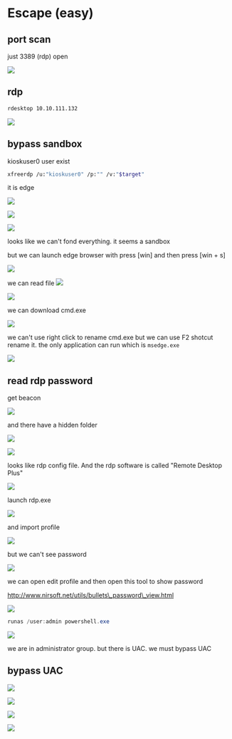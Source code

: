 # Escape (easy)

## port scan

just 3389 (rdp) open

![](escape\(easy\)/walkthrough\_20240409141150713.png)

## rdp

```bash
rdesktop 10.10.111.132
```

![](escape\(easy\)/walkthrough\_20240409141244709.png)

## bypass sandbox

kioskuser0 user exist

```bash
xfreerdp /u:"kioskuser0" /p:"" /v:"$target"
```

it is edge

![](escape\(easy\)/walkthrough\_20240409142512714.png)

![](escape\(easy\)/walkthrough\_20240409144252907.png)

![](escape\(easy\)/walkthrough\_20240409144600943.png)

looks like we can't fond everything. it seems a sandbox

but we can launch edge browser with press \[win] and then press \[win + s]

![](escape\(easy\)/walkthrough\_20240409151017321.png)

we can read file ![](escape\(easy\)/walkthrough\_20240409151111709.png)

![](escape\(easy\)/walkthrough\_20240409151158212.png)

we can download cmd.exe

![](escape\(easy\)/walkthrough\_20240409151605610.png)

we can't use right click to rename cmd.exe but we can use F2 shotcut rename it. the only application can run which is `msedge.exe`

![](escape\(easy\)/walkthrough\_20240409152532818.png)

## read rdp password

get beacon

![](escape\(easy\)/walkthrough\_20240409152924321.png)

and there have a hidden folder

![](escape\(easy\)/walkthrough\_20240409153914792.png)

![](escape\(easy\)/walkthrough\_20240409153933974.png)

looks like rdp config file. And the rdp software is called "Remote Desktop Plus"

![](escape\(easy\)/walkthrough\_20240409154014834.png)

launch rdp.exe

![](escape\(easy\)/walkthrough\_20240409154426037.png)

and import profile

![](escape\(easy\)/walkthrough\_20240409154541207.png)

but we can't see password

![](escape\(easy\)/walkthrough\_20240409154806642.png)

we can open edit profile and then open this tool to show password

http://www.nirsoft.net/utils/bullets\_password\_view.html

![](escape\(easy\)/walkthrough\_20240409161421304.png)

```powershell
runas /user:admin powershell.exe
```

![](escape\(easy\)/walkthrough\_20240409160054253.png)

we are in administrator group. but there is UAC. we must bypass UAC

## bypass UAC

![](escape\(easy\)/walkthrough\_20240409160255182.png)

![](escape\(easy\)/walkthrough\_20240409230708463.png)

![](escape\(easy\)/walkthrough\_20240409160347414.png)

![](escape\(easy\)/walkthrough\_20240409160426073.png)
